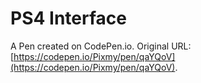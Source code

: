 # PS4 Interface

A Pen created on CodePen.io. Original URL: [https://codepen.io/Pixmy/pen/qaYQoV](https://codepen.io/Pixmy/pen/qaYQoV).

